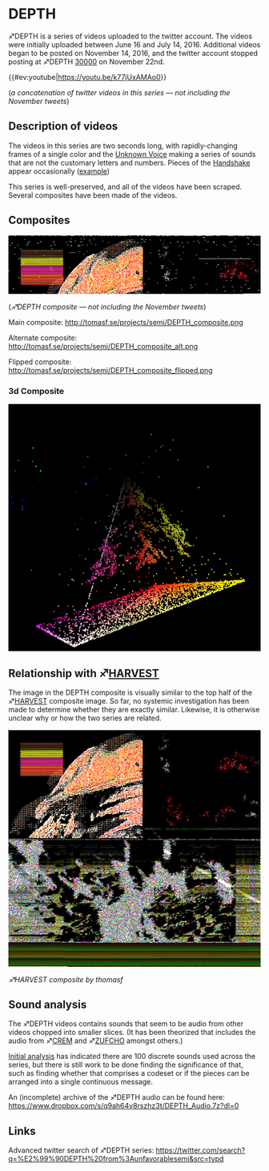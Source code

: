 # DEPTH

♐DEPTH is a series of videos uploaded to the twitter account. The videos
were initially uploaded between June 16 and July 14, 2016. Additional
videos began to be posted on November 14, 2016, and the twitter account
stopped posting at ♐DEPTH
[30000](https://twitter.com/unfavorablesemi/status/801263953015881728)
on November 22nd.

{{\#ev:youtube|<https://youtu.be/k77jUxAMAo0>}}

(*a concatenation of twitter videos in this series — not including the
November tweets*)

## Description of videos

The videos in this series are two seconds long, with rapidly-changing
frames of a single color and the [Unknown Voice](Unknown_Voice "wikilink") making a series of sounds that are not
the customary letters and numbers. Pieces of the
[Handshake](Handshake "wikilink") appear occasionally
([example](https://twitter.com/unfavorablesemi/status/743637589274464261))

This series is well-preserved, and all of the videos have been scraped.
Several composites have been made of the videos.

## Composites

![DEPTH composite.png](DEPTH_composite.png "DEPTH composite.png")

(*♐DEPTH composite — not including the November tweets*)

Main composite: <http://tomasf.se/projects/semi/DEPTH_composite.png>

Alternate composite:
<http://tomasf.se/projects/semi/DEPTH_composite_alt.png>

Flipped composite:
<http://tomasf.se/projects/semi/DEPTH_composite_flipped.png>

### 3d Composite

![Depth\_3d.png](Depth_3d.png "Depth_3d.png")

## Relationship with ♐[HARVEST](HARVEST "wikilink")

The image in the DEPTH composite is visually similar to the top half of
the ♐[HARVEST](HARVEST "wikilink") composite image. So far, no systemic
investigation has been made to determine whether they are exactly
similar. Likewise, it is otherwise unclear why or how the two series are
related.

![HARVEST composite.png](HARVEST_composite.png)

*♐HARVEST composite by thomasf*

## Sound analysis

The ♐DEPTH videos contains sounds that seem to be audio from other
videos chopped into smaller slices. (It has been theorized that includes
the audio from ♐[CREM](CREM "wikilink") and ♐[ZUFCHO](ZUFCHO "wikilink")
amongst others.)

[Initial analysis](https://www.reddit.com/r/UnfavorableSemicircle/comments/4qpi6n/depth_videos_combined_interesting_audio/)
has indicated there are 100 discrete sounds used across the series, but
there is still work to be done finding the significance of that, such as
finding whether that comprises a codeset or if the pieces can be
arranged into a single continuous message.

An (incomplete) archive of the ♐DEPTH audio can be found here:
<https://www.dropbox.com/s/q9ah64v8rszhz3t/DEPTH_Audio.7z?dl=0>

## Links

Advanced twitter search of ♐DEPTH series:
<https://twitter.com/search?q=%E2%99%90DEPTH%20from%3Aunfavorablesemi&src=typd>

